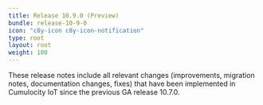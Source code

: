 ```yaml
---
title: Release 10.9.0 (Preview)
bundle: release-10-9-0
icon: "c8y-icon c8y-icon-notification"
type: root
layout: root
weight: 100
---
```


These release notes include all relevant changes (improvements, migration notes, documentation changes, fixes) that have been implemented in Cumulocity IoT since the previous GA release 10.7.0.
